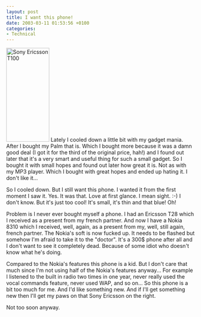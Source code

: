 ```yaml
---
layout: post
title: I want this phone!
date: 2003-03-11 01:53:56 +0100
categories:
- Technical
---
```

<img src="http://www.rusiczki.net/blog/blogpics/t100.jpg" width="115" height="250" border="0" alt="Sony Ericsson T100" class="postimage" /> Lately I cooled down a little bit with my gadget mania. After I bought my Palm that is. Which I bought more because it was a damn good deal (I got it for the third of the original price, hah!) and I found out later that it's a very smart and useful thing for such a small gadget. So I bought it with small hopes and found out later how great it is. Not as with my MP3 player. Which I bought with great hopes and ended up hating it. I don't like it...

So I cooled down. But I still want this phone. I wanted it from the first moment I saw it. Yes. It was that. Love at first glance. I mean sight. :-) I don't know. But it's just too cool! It's small, it's thin and that blue! Oh!

Problem is I never ever bought myself a phone. I had an Ericsson T28 which I received as a present from my french partner. And now I have a Nokia 8310 which I received, well, again, as a present from my, well, still again, french partner. The Nokia's soft is now fucked up. It needs to be flashed but somehow I'm afraid to take it to the "doctor". It's a 300$ phone after all and I don't want to see it completely dead. Because of some idiot who doesn't know what he's doing.

Compared to the Nokia's features this phone is a kid. But I don't care that much since I'm not using half of the Nokia's features anyway... For example I listened to the built in radio two times in one year, never really used the vocal commands feature, never used WAP, and so on... So this phone is a bit too much for me. And I'd like something new. And if I'll get something new then I'll get my paws on that Sony Ericsson on the right.

Not too soon anyway.


